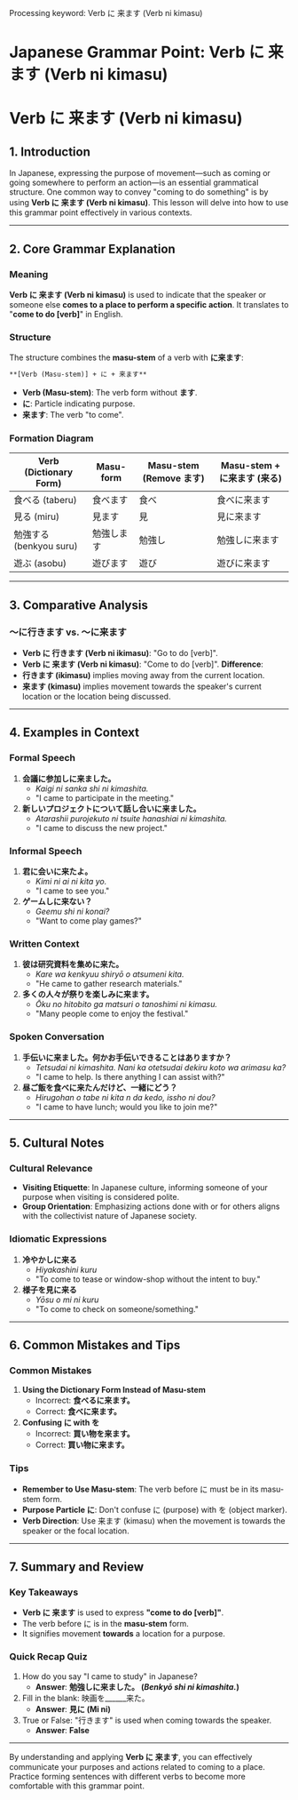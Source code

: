 Processing keyword: Verb に 来ます (Verb ni kimasu)
# Japanese Grammar Point: Verb に 来ます (Verb ni kimasu)
# Verb に 来ます (Verb ni kimasu)
## 1. Introduction
In Japanese, expressing the purpose of movement—such as coming or going somewhere to perform an action—is an essential grammatical structure. One common way to convey "coming to do something" is by using **Verb に 来ます (Verb ni kimasu)**. This lesson will delve into how to use this grammar point effectively in various contexts.

---
## 2. Core Grammar Explanation
### Meaning
**Verb に 来ます (Verb ni kimasu)** is used to indicate that the speaker or someone else **comes to a place to perform a specific action**. It translates to "**come to do [verb]**" in English.
### Structure
The structure combines the **masu-stem** of a verb with **に来ます**:
```markdown
**[Verb (Masu-stem)] + に + 来ます**
```
- **Verb (Masu-stem)**: The verb form without **ます**.
- **に**: Particle indicating purpose.
- **来ます**: The verb "to come".
### Formation Diagram
| Verb (Dictionary Form) | Masu-form | Masu-stem (Remove ます) | Masu-stem + に来ます (来る) |
|------------------------|-----------|------------------------|----------------------------|
| 食べる (taberu)         | 食べます   | 食べ                   | 食べに来ます               |
| 見る (miru)             | 見ます     | 見                     | 見に来ます                 |
| 勉強する (benkyou suru) | 勉強します | 勉強し                 | 勉強しに来ます             |
| 遊ぶ (asobu)           | 遊びます   | 遊び                   | 遊びに来ます               |
---
## 3. Comparative Analysis
### ～に行きます vs. ～に来ます
- **Verb に 行きます (Verb ni ikimasu)**: "Go to do [verb]".
- **Verb に 来ます (Verb ni kimasu)**: "Come to do [verb]".
**Difference**:
- **行きます (ikimasu)** implies moving away from the current location.
- **来ます (kimasu)** implies movement towards the speaker's current location or the location being discussed.
---
## 4. Examples in Context
### Formal Speech
1. **会議に参加しに来ました。**
   - *Kaigi ni sanka shi ni kimashita.*
   - "I came to participate in the meeting."
2. **新しいプロジェクトについて話し合いに来ました。**
   - *Atarashii purojekuto ni tsuite hanashiai ni kimashita.*
   - "I came to discuss the new project."
### Informal Speech
1. **君に会いに来たよ。**
   - *Kimi ni ai ni kita yo.*
   - "I came to see you."
2. **ゲームしに来ない？**
   - *Geemu shi ni konai?*
   - "Want to come play games?"
### Written Context
1. **彼は研究資料を集めに来た。**
   - *Kare wa kenkyuu shiryō o atsumeni kita.*
   - "He came to gather research materials."
2. **多くの人々が祭りを楽しみに来ます。**
   - *Ōku no hitobito ga matsuri o tanoshimi ni kimasu.*
   - "Many people come to enjoy the festival."
### Spoken Conversation
1. **手伝いに来ました。何かお手伝いできることはありますか？**
   - *Tetsudai ni kimashita. Nani ka otetsudai dekiru koto wa arimasu ka?*
   - "I came to help. Is there anything I can assist with?"
2. **昼ご飯を食べに来たんだけど、一緒にどう？**
   - *Hirugohan o tabe ni kita n da kedo, issho ni dou?*
   - "I came to have lunch; would you like to join me?"
---
## 5. Cultural Notes
### Cultural Relevance
- **Visiting Etiquette**: In Japanese culture, informing someone of your purpose when visiting is considered polite.
- **Group Orientation**: Emphasizing actions done with or for others aligns with the collectivist nature of Japanese society.
### Idiomatic Expressions
1. **冷やかしに来る**
   - *Hiyakashini kuru*
   - "To come to tease or window-shop without the intent to buy."
2. **様子を見に来る**
   - *Yōsu o mi ni kuru*
   - "To come to check on someone/something."
---
## 6. Common Mistakes and Tips
### Common Mistakes
1. **Using the Dictionary Form Instead of Masu-stem**
   - Incorrect: **食べるに来ます。**
   - Correct: **食べに来ます。**
2. **Confusing に with を**
   - Incorrect: **買い物を来ます。**
   - Correct: **買い物に来ます。**
### Tips
- **Remember to Use Masu-stem**: The verb before に must be in its masu-stem form.
- **Purpose Particle に**: Don't confuse に (purpose) with を (object marker).
- **Verb Direction**: Use 来ます (kimasu) when the movement is towards the speaker or the focal location.
---
## 7. Summary and Review
### Key Takeaways
- **Verb に 来ます** is used to express **"come to do [verb]"**.
- The verb before に is in the **masu-stem** form.
- It signifies movement **towards** a location for a purpose.
### Quick Recap Quiz
1. How do you say "I came to study" in Japanese?
   - **Answer**: **勉強しに来ました。 (*Benkyō shi ni kimashita.*)**
2. Fill in the blank: 映画を______来た。
   - **Answer**: **見に (Mi ni)**
3. True or False: "行きます" is used when coming towards the speaker.
   - **Answer**: **False**
---
By understanding and applying **Verb に 来ます**, you can effectively communicate your purposes and actions related to coming to a place. Practice forming sentences with different verbs to become more comfortable with this grammar point.
